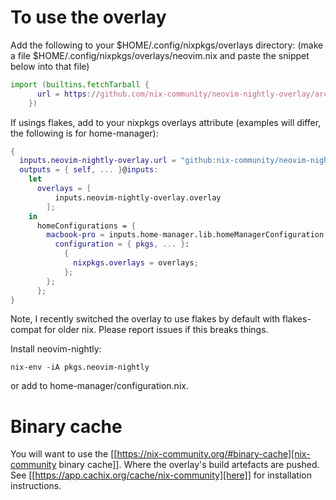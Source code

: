 # To use the overlay 

Add the following to your $HOME/.config/nixpkgs/overlays directory: (make a file $HOME/.config/nixpkgs/overlays/neovim.nix and paste the snippet below into that file)

```nix
import (builtins.fetchTarball {
      url = https://github.com/nix-community/neovim-nightly-overlay/archive/master.tar.gz;
    })
```

If usings flakes, add to your nixpkgs overlays attribute (examples will differ, the following is for home-manager):
```nix
{
  inputs.neovim-nightly-overlay.url = "github:nix-community/neovim-nightly-overlay";
  outputs = { self, ... }@inputs:
    let
      overlays = [
          inputs.neovim-nightly-overlay.overlay
        ];
    in
      homeConfigurations = {
        macbook-pro = inputs.home-manager.lib.homeManagerConfiguration {
          configuration = { pkgs, ... }:
            {
              nixpkgs.overlays = overlays;
            };
        };
      };
}
```

Note, I recently switched the overlay to use flakes by default with flakes-compat for older nix. Please report issues if this breaks things.

Install neovim-nightly:
```
nix-env -iA pkgs.neovim-nightly
```
or add to home-manager/configuration.nix.

# Binary cache

You will want to use the [[https://nix-community.org/#binary-cache][nix-community binary cache]]. Where the
overlay's build artefacts are pushed. See [[https://app.cachix.org/cache/nix-community][here]] for installation
instructions.
